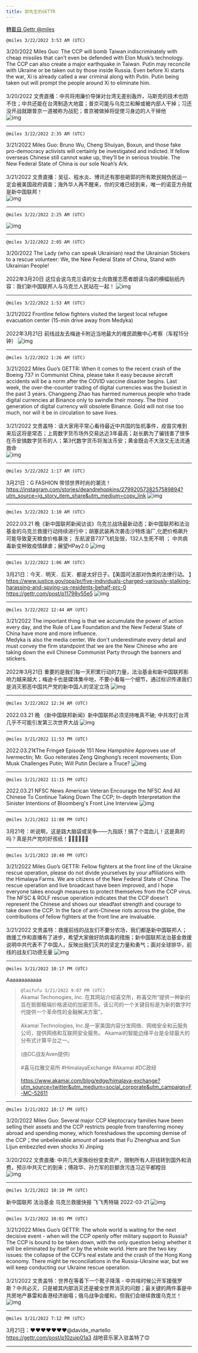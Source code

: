 ```yaml
---
title: 郭先生的GETTR
---
```

[轉載自 Gettr @miles](https://gettr.com/user/miles)

`@miles 3/22/2022 3:53 AM (UTC)`

3/20/2022 Miles Guo: The CCP will bomb Taiwan indiscriminately with cheap missiles that can’t even be defended with Elon Musk’s technology. The CCP can also create a major earthquake in Taiwan. Putin may reconcile with Ukraine or be taken out by those inside Russia. Even before Xi starts the war, Xi is already called a war criminal along with Putin. Putin being taken out will prompt the people around Xi to eliminate him.<br/><br/>3/20/2022 文贵直播：中共将用廉价导弹对台湾无差别轰炸，马斯克的技术也防不住；中共还能在台湾制造大地震；普京可能与乌克兰和解或被内部人干掉；习还没开战就跟普京一道被称为战犯；普京被做掉将促使习身边的人干掉他<br/>
![img](https://media.gettr.com/group43/getter/2022/03/22/03/f3ecd35d-46f1-46e4-52ad-66ec690303cd/out.jpg)

---

`@miles 3/22/2022 2:35 AM (UTC)`

3/21/2022 Miles Guo: Bruno Wu, Cheng Shuiyan, Boxun, and those fake pro-democracy activists will certainly be investigated and indicted. If fellow overseas Chinese still cannot wake up, they’ll be in serious trouble. The New Federal State of China is our sole Noah’s Ark.<br/><br/>3/21/2022 文贵直播：吴征、程水炎、博讯还有那些砸郭的所有欺民贼伪民运一定会被美国政府调查；海外华人再不醒来，你的灾难已经到来，唯一的诺亚方舟就是新中国联邦！<br/>
![img](https://media.gettr.com/group21/getter/2022/03/22/02/7c86e09f-fab3-94d0-3c7e-9d65df27a26d/out.jpg)

---

`@miles 3/22/2022 2:25 AM (UTC)`


![img](https://media.gettr.com/group47/origin/2022/03/22/02/550e40c9-6724-e423-bbc8-899cd0459561/6383d6c383a688bc0ce747d8282e44b3.jpeg)

---

`@miles 3/22/2022 2:05 AM (UTC)`

3/20/2022 The Lady (who can speak Ukrainian) read the Ukrainian Stickers to a rescue volunteer: We, the New Federal State of China, Stand with Ukrainian People! <br/><br/>2022年3月20日 这位会说乌克兰语的女士向救援志愿者朗读乌语的横幅贴纸内容：我们新中国联邦人与乌克兰人民站在一起！
![img](https://media.gettr.com/group24/origin/2022/03/22/02/f65589a0-db62-cda2-ad0d-fe932e5695e7/out.jpg)

---

`@miles 3/22/2022 1:53 AM (UTC)`

3/21/2022 Frontline fellow fighters visited the largest local refugee evacuation center (15-min drive away from Medyka)<br/><br/>2022年3月21日 前线战友去梅迪卡附近当地最大的难民疏散中心考察（车程15分钟）
![img](https://media.gettr.com/group31/origin/2022/03/22/01/7fd119ee-b291-22cf-514e-4a38767563af/out.jpg)

---

`@miles 3/22/2022 1:26 AM (UTC)`

3/21/2022 Miles Guo’s GETTR: When it comes to the recent crash of the Boeing 737 in Communist China, please take it easy because aircraft accidents will be a norm after the COVID vaccine disaster begins. Last week, the over-the-counter trading of digital currencies was the busiest in the past 3 years. Changpeng Zhao has harmed numerous people who trade digital currencies at Binance only to swindle their money. The third generation of digital currency will obsolete Binance. Gold will not rise too much, nor will it be in circulation to save lives.<br/><br/>3/21/2022 文贵盖特：请大家用平常心看待最近中共国的坠机事件，疫苗灾难到来后这将是常态；上周数字货币场外交易达近3年最高；赵长鹏为了骗钱害了很多在币安搞数字货币的人；第3代数字货币将淘汰币安；黄金既会不大涨又无法流通救命<br/>
![img](https://media.gettr.com/group31/getter/2022/03/22/01/5f736b2d-6233-e29c-02e3-555dbd36e7f5/out.jpg)

---

`@miles 3/22/2022 1:17 AM (UTC)`

3月21日：G FASHION 带领世界时尚的潮流！<br/>https://instagram.com/stories/deandrehopkins/2799205738257589894?utm_source=ig_story_item_share&utm_medium=copy_link
![img](https://media.gettr.com/group17/getter/2022/03/22/01/286f8491-3f29-4302-c3d1-8a92ad5620b9/508d9b6b99945d243f06832d677ec829.jpg)

---

`@miles 3/22/2022 1:10 AM (UTC)`

2022.03.21 晚《新中国联邦新闻访谈》乌克兰战场最新动态；新中国联邦和法治基金的乌克兰救援行动持续进行中；胡塞武装再次袭击沙特炼油厂,化肥价格飙升可能导致夏天粮食价格暴涨； 东航波音737飞机坠毁，132人生死不明 ； 中共病毒新变种致疫情肆虐；展望HPay2.0
![img](https://media.gettr.com/group14/origin/2022/03/22/01/892d18d7-53a3-9d8e-2a7b-e6fe114c88b1/9548d67018b19975dcafea4c4484666a.png)

---

`@miles 3/22/2022 1:06 AM (UTC)`

3月21日：今天．明天．后天．都是太好日子。【美国司法部对伪类的法律行动。 】https://www.justice.gov/opa/pr/five-individuals-charged-variously-stalking-harassing-and-spying-us-residents-behalf-prc-0 https://gettr.com/post/p11798y55e5
![img](https://media.gettr.com/group31/getter/2022/03/22/01/69a2e995-bb9b-7573-2773-8492a83f3aa1/out.jpg)

---

`@miles 3/22/2022 12:44 AM (UTC)`

3/21/2022 The important thing is that we accumulate the power of action every day, and the Rule of Law Foundation and the New Federal State of China have more and more influence.<br/>Medyka is also the media center. We don't underestimate every detail and must convey the firm standpoint that we are the New Chinese who are taking down the evil Chinese Communist Party through the banners and stickers.<br/><br/>2022年3月21日 重要的是我们每一天积累行动的力量，法治基金和新中国联邦影响力越来越大；梅迪卡也是媒体集中地，不要小看每一个细节，通过标识传递我们是消灭邪恶中国共产党的新中国人的坚定立场
![img](https://media.gettr.com/group42/origin/2022/03/22/00/236b2ce5-3377-2b6b-76c4-931bea20fa2d/out.jpg)

---

`@miles 3/22/2022 12:34 AM (UTC)`

2022.03.21 晚 《新中国联邦新闻》新中国联邦必须坚持唯真不破;  中共攻打台湾几乎不可能引发第三次世界大战
![img](https://media.gettr.com/group32/origin/2022/03/22/00/92ca09d8-8c02-a80a-5c0a-cbca35e65b88/6383d6c383a688bc0ce747d8282e44b3.jpeg)

---

`@miles 3/21/2022 11:53 PM (UTC)`

2022.03.21《The Fringe》 Episode 151  New Hampshire Approves use of Ivermectin; Mr. Guo reiterates Zeng Qinghong’s recent movements; Elon Musk Challenges Putin; Will Putin Declare a Truce?
![img](https://media.gettr.com/group20/origin/2022/03/21/23/2297e1d0-5299-ff85-369d-108662d7da80/6383d6c383a688bc0ce747d8282e44b3.jpeg)

---

`@miles 3/21/2022 11:15 PM (UTC)`

2022.03.21 NFSC News  American Veteran Encourage the NFSC And All Chinese To Continue Taking Down The CCP; In-depth Interpretation the Sinister Intentions of Bloomberg's Front Line Interview
![img](https://media.gettr.com/group31/origin/2022/03/21/23/7a7446b2-1d3a-a39d-b5d7-aef7269402e8/9548d67018b19975dcafea4c4484666a.png)

---

`@miles 3/21/2022 11:08 PM (UTC)`

3月21号：听说啊，这是路大脑袋或吴争——九指妖！搞了个混血儿！这是真的吗？真是共产党的好孩纸！🙈🙈🙈🙈🙈🙈

---

`@miles 3/21/2022 10:40 PM (UTC)`

3/21/2022 Miles Guo’s GETTR: Fellow fighters at the front line of the Ukraine rescue operation, please do not divide yourselves by your affiliations with the Himalaya Farms. We are citizens of the New Federal State of China. The rescue operation and live broadcast have been improved, and I hope everyone takes enough measures to protect themselves from the CCP virus. The NFSC & ROLF rescue operation indicates that the CCP doesn’t represent the Chinese and shows our steadfast strength and courage to take down the CCP. In the face of anti-Chinese riots across the globe, the contributions of fellow fighters at the front line are invaluable.<br/><br/>3/21/2022 文贵盖特：救援前线的战友们不要分农场，我们都是新中国联邦人；救援工作和直播有了进步，希望大家做好防病毒的措施；新中国联邦法治基金救援说明中共代表不了中国人，反映出我们灭共的坚定力量和勇气；面对全球排华，前线的战友们功德无量
![img](https://media.gettr.com/group36/getter/2022/03/21/22/8b205eae-ef92-7cf0-77f2-ebeda65a45d7/out.jpg)

---

`@miles 3/21/2022 10:17 PM (UTC)`

Aaaaaaaaaaaa
> `@laifufu 3/21/2022 9:07 PM (UTC)`<br/>Akamai Techonogies, Inc. 在其网站介绍喜交所，称喜交所“提供一种新的旨在抵御极端价格波动的加密货币。该公司的一个关键目标是为新的数字时代提供一个革命性的金融解决方案”。<br/><br/>Akamai Technologies, Inc.是一家美国内容分发网络、网络安全和云服务公司，提供网络和互联网安全服务。 Akamai的智能边缘平台是全球最大的分布式计算平台之一。<br/><br/>(由DC战友Aven提供)<br/><br/>#喜马拉雅交易所 #HimalayaExchange #Akamai #DC政经 <br/><br/>https://www.akamai.com/blog/edge/himalaya-exchange?utm_source=twitter&utm_medium=social_corporate&utm_campaign=F-MC-52611

---

`@miles 3/21/2022 10:17 PM (UTC)`

3/20/2022 Miles Guo:  Several major CCP kleptocracy families have been selling their assets and the CCP restricts people from transferring money abroad and spending money, which foreshadows the upcoming demise of the CCP；the unbelievable amount of assets that Fu Zhenghua and Sun Lijun embezzled even shocks Xi Jinping<br/><br/>3/20/2022 文贵直播: 中共几大家族纷纷变卖资产，限制所有人将钱转到国外和消费，预示中共灭亡的到来；傅政华、孙力军的巨额贪污连习近平都瞠目<br/>
![img](https://media.gettr.com/group29/getter/2022/03/21/22/37151af1-7d1c-27ee-6969-5d161f302454/out.jpg)

---

`@miles 3/21/2022 10:10 PM (UTC)`

新中国联邦 法治基金 乌克兰救援快报 飞飞秀特辑 2022-03-21
![img](https://media.gettr.com/group43/origin/2022/03/21/22/c050acd3-3373-3438-b499-dbaaa91abdfa/6383d6c383a688bc0ce747d8282e44b3.jpeg)

---

`@miles 3/21/2022 10:01 PM (UTC)`

3/21/2022 Miles Guo’s GETTR: The whole world is waiting for the next decisive event - when will the CCP openly offer military support to Russia? The CCP is bound to be taken down, with the only question being whether it will be eliminated by itself or by the whole world. Here are the two key issues: the collapse of the CCP’s real estate and the crash of the Hong Kong economy. There might be reconciliations in the Russia-Ukraine war, but we will keep conducting our Ukraine rescue operation.<br/><br/>3/21/2022 文贵盖特：世界在等着下一个靴子降落 - 中共啥时候公开军援俄罗斯？中共必灭，只是被其内部消灭还是被全世界消灭的问题；最关键的两件事是中共房地产暴雷和香港经济崩塌；俄乌战争会缓和，但我们会继续救援乌克兰！
![img](https://media.gettr.com/group33/getter/2022/03/21/22/797428cf-a105-c530-8da6-161f45a1707d/out.jpg)

---

`@miles 3/21/2022 7:12 PM (UTC)`

3月21日：❤️❤️❤️❤️❤️❤️❤️@davide_martello https://gettr.com/post/p10zuip01a3 战地音乐家入驻盖特了😊

---

